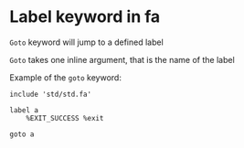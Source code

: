 # Label keyword in fa

`Goto` keyword will jump to a defined label

`Goto` takes one inline argument, that is the name
of the label

Example of the `goto` keyword:

```fa
include 'std/std.fa'

label a
    %EXIT_SUCCESS %exit

goto a
```
